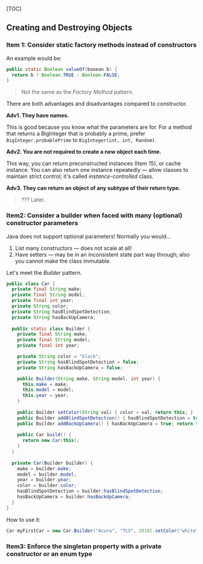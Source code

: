 [TOC]

## Creating and Destroying Objects

### Item 1: Consider static factory methods instead of constructors

An example would be:

```java
public static Boolean valueOf(booean b) {
  return b ? Boolean.TRUE : Boolean.FALSE;
}
```

> Not the same as the *Factory Method* pattern.

There are both advantages and disadvantages compared to constructor.

**Adv1. They have names.**

This is good because you know what the parameters are for. For a method that returns a BigInteger that is probably a prime, prefer `BigInteger.probablePrime` to `BigInteger(int, int, Random)`.

**Adv2. You are not required to create a new object each time.**

This way, you can return preconstructed instances (Item 15), or cache instance. You can also return one instance repeatedly — allow classes to maintain strict control; it's called *instance-controlled* class. 

**Adv3. They can return an object of any subtype of their return type.**

> ??? Later.

### Item2: Consider a builder when faced with many (optional) constructor parameters

Java does not support optional parameters! Normally you would...

1. List many constructors — does not scale at all!
2. Have setters — may be in an inconsistent state part way through; also you cannot make the class immutable.

Let's meet the *Builder* pattern.

```java
public class Car {
  private final String make;
  private final String model;
  private final int year;
  private String color;
  private String hasBlindSpotDetection;
  private String hasBackUpCamera;
  
  public static class Builder {
    private final String make;
    private final String model;
    private final int year;

    private String color = "black";
    private String hasBlindSpotDetection = false;
    private String hasBackUpCamera = false;

    public Builder(String make, String model, int year) {
      this.make = make;
      this.model = model;
      this.year = year;
    }
    
    public Builder setColor(String val) { color = val; return this; }
  	public Builder addBlindSpotDetection() { hasBlindSpotDetection = true; return this; }
  	public Builder addBackUpCamera() { hasBackUpCamera = true; return this; }
  
  	public Car build() {
      return new Car(this);
  	}
  }
  
  private Car(Builder builder) {
    make = builder.make;
    model = builder.model;
    year = builder.year;
    color = builder.color;
    hasBlindSpotDetection = builder.hasBlindSpotDetection;
    hasBackUpCamera = builder.hasBackUpCamera;
  }
}
```

How to use it:

```java
Car myFirstCar = new Car.Builder("Acura", "TLX", 2018).setColor("white").addBlindSpotDetection().addBackUpCamera().build();
```

### Item3: Enforce the singleton property with a private constructor or an enum type



